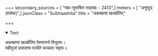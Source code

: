 +++
secondary_sources = [ "महा-सुभाषित-सङ्ग्रहः - 2413",]
meters = [ "अनुष्टुप् (श्लोक)",]
jsonClass = "Subhaashita"
title = "अभ्रच्छाया खलप्रीतिर्"

+++

<details open><summary>Text</summary>

अभ्रच्छाया खलप्रीतिर् वेश्यारागो विभूतयः।  
महीभुजां प्रसादश्च पञ्चैते चञ्चलाः स्मृताः॥
</details>
